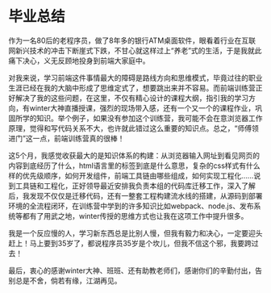# 毕业总结

作为一名80后的老程序员，做了8年多的银行ATM桌面软件，眼看着行业在互联网新兴技术的冲击下断崖式下跌，不甘心就这样过上“养老”式的生活，于是我就此痛下决心，义无反顾地投身到前端大家庭中。

对我来说，学习前端这件事情最大的障碍是路线方向和思维模式，毕竟过往的职业生涯已经在我的大脑中形成了思维定式了，想要跳出来并不容易。而前端训练营正好解决了我的这些问题，在这里，不仅有精心设计的课程大纲，指引我的学习方向，有winter大神直播授课，强烈的现场带入感，还有一个又一个的课程作业，巩固所学的知识。举个例子，如果没有参加这个训练营，我可能不会在意浏览器工作原理，觉得和写代码关系不大，也许就此错过这么重要的知识点。总之，“师傅领进门”这一点，前端训练营真的很棒！

这5个月，我感觉收获最大的是知识体系的构建：从浏览器输入网址到看见网页的内容到底经历了什么，html语言里的标签到底是什么意思，复杂的css样式有什么样的优先级顺序，如何开发组件，前端工具链由哪些组成，如何实现工程化……说到工具链和工程化，正好领导最近安排我负责本组的代码库迁移工作，深入了解后，我发现不仅仅是迁移代码，还有一整套工程构建流水线的搭建，从源码到部署环境的全流程闭环，在训练营中学到的许多知识比如webpack、node.js、发布系统等都有了用武之地，winter传授的思维方式也让我在这项工作中提升很多。

我是一个反应慢的人，学习新东西总是比别人慢，但我有毅力和决心，一定要迎头赶上！马上要到35岁了，都说程序员35岁是个坎儿，但我不信这个邪，我要跨过去！

最后，衷心的感谢winter大神、班班、还有助教老师们，感谢你们的辛勤付出，告别总是不舍，倘若有缘，江湖再见。